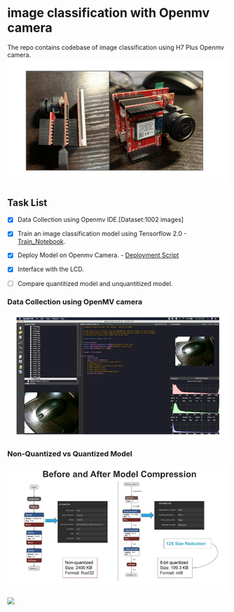 # image classification with Openmv camera
The repo contains codebase of image classification using H7 Plus Openmv camera. 
![Openmv](/asset/openmv1.jpg)

 
## Task List
- [x] Data Collection using Openmv IDE.[Dataset:1002 images]
- [x] Train an image classification model using Tensorflow 2.0 - [Train_Notebook](https://github.com/gigwegbe/image_classification_with_openmv_camera/blob/main/notebook/train_notebook.ipynb).
- [x] Deploy Model on Openmv Camera. - [Deployment Script](https://github.com/gigwegbe/image_classification_with_openmv_camera/blob/main/ei-opemv-openmv-v0/ei_image_classification.py)
- [x] Interface with the LCD. 
- [ ] Compare quantitized model and unquantitized model.



### Data Collection using OpenMV camera
![data_collection](/asset/data_collection.jpg)


### Non-Quantized  vs Quantized Model  
 ![quantization](/asset/quantized_compare.jpg)

![](/asset/ai_on_edge.gif)


